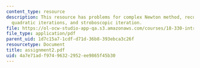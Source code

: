 ```yaml
---
content_type: resource
description: This resource has problems for complex Newton method, recurrence relation,
  quadratic iterations, and stroboscopic iteration.
file: https://ol-ocw-studio-app-qa.s3.amazonaws.com/courses/18-330-introduction-to-numerical-analysis-spring-2004/4a7e71adf97496322952ee9865f45b30_assignment2.pdf
file_type: application/pdf
parent_uid: 1d7c15a7-1cdf-d71d-36b8-393ebca3c26f
resourcetype: Document
title: assignment2.pdf
uid: 4a7e71ad-f974-9632-2952-ee9865f45b30
---
```

